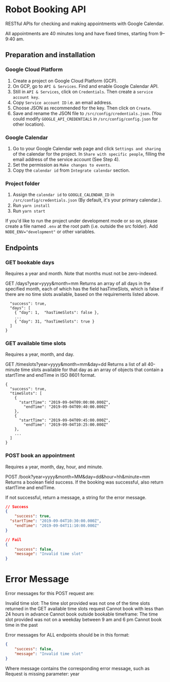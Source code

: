 # Robot Booking API

RESTful APIs for checking and making appointments with Google Calendar.

All appointments are 40 minutes long and have fixed times, starting from 9–9:40 am.
## Preparation and installation

### Google Cloud Platform
1. Create a project on Google Cloud Platform (GCP).
2. On GCP, go to `API & Services`. Find and enable Google Calendar API.
3. Still in `API & Services`, click on `Credentials`. Then create a `service account key`.
4. Copy `Service account ID` i.e. an email address.
5. Choose JSON as recommended for the key. Then click on `Create`.
6. Save and rename the JSON file to `/src/config/credentials.json`. (You could modify `GOOGLE_API_CREDENTIALS` in `/src/config/config.json` for other location).

### Google Calendar
1. Go to your Google Calendar web page and click `Settings and sharing` of the calendar for the project.
In `Share with specific people`, filling the email address of the service account (See Step 4). 
2. Set the permission as `Make changes to events`.
3. Copy the `calendar id` from `Integrate calendar` section.

### Project folder
1. Assign the `calendar id` to `GOOGLE_CALENDAR_ID` in `/src/config/credentials.json` (By default, it's your primary calendar.).
2. Run `yarn install`
3. Run `yarn start`

If you'd like to run the project under development mode or so on, please create a file named `.env` at the root path (i.e. outside the src folder). Add `NODE_ENV="development"` or other variables.

## Endpoints
### GET bookable days

Requires a year and month. Note that months must not be zero-indexed.

GET  /days?year=yyyy&month=mm
Returns an array of all days in the specified month, each of which has the field hasTimeSlots, which is false if there are no time slots available, based on the requirements listed above.

``` {
  "success": true,
  "days": [
    { "day": 1,  "hasTimeSlots": false },
    ...
    { "day": 31, "hasTimeSlots": true }
  ]
}
```

### GET available time slots

Requires a year, month, and day.

GET  /timeslots?year=yyyy&month=mm&day=dd
Returns a list of all 40-minute time slots available for that day as an array of objects that contain a startTime and endTime in ISO 8601 format.
```
{
  "success": true,
  "timeSlots": [
    {
      "startTime": "2019-09-04T09:00:00.000Z",
        "endTime": "2019-09-04T09:40:00.000Z"
    },
    {
      "startTime": "2019-09-04T09:45:00.000Z",
        "endTime": "2019-09-04T10:25:00.000Z"
    },
    ...
  ]
}
```

### POST book an appointment

Requires a year, month, day, hour, and minute.

POST  /book?year=yyyy&month=MM&day=dd&hour=hh&minute=mm
Returns a boolean field success. If the booking was successful, also return startTime and endTime.

If not successful, return a message, a string for the error message.
```json
// Success
{
    "success": true,
  "startTime": "2019-09-04T10:30:00.000Z",
    "endTime": "2019-09-04T11:10:00.000Z"
}

// Fail
{
    "success": false,
    "message": "Invalid time slot"
}
```
# Error Message

Error messages for this POST request are:

Invalid time slot: The time slot provided was not one of the time slots returned in the GET available time slots request
Cannot book with less than 24 hours in advance
Cannot book outside bookable timeframe: The time slot provided was not on a weekday between 9 am and 6 pm
Cannot book time in the past


Error messages for ALL endpoints should be in this format:
```json
{
    "success": false,
    "message": "Invalid time slot"
}
```
Where message contains the corresponding error message, such as Request is missing parameter: year
